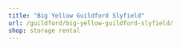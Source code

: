```yaml
---
title: "Big Yellow Guildford Slyfield"
url: /guildford/big-yellow-guildford-slyfield/
shop: storage rental
---
```

